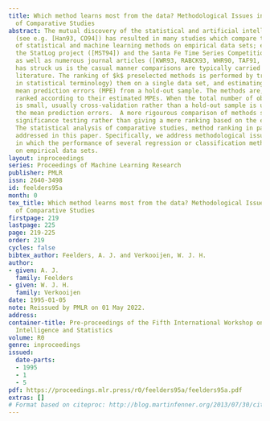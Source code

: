 ```yaml
---
title: Which method learns most from the data? Methodological Issues in the Analysis
  of Comparative Studies
abstract: The mutual discovery of the statistical and artificial intelligence communities
  (see e.g. [Han93, CO94]) has resulted in many studies which compare the performance
  of statistical and machine learning methods on empirical data sets; examples are
  the StatLog project ([MST94]) and the Santa Fe Time Series Competition ([WG94]),
  as well as numerous journal articles ([KWR93, RABCK93, WHR90, TAF91, TK92, FG93]).  What
  has struck us is the casual manner comparisons are typically carried out in the
  literature. The ranking of $k$ preselected methods is performed by training (estimating
  in statistical terminology) them on a single data set, and estimating their respective
  mean prediction errors (MPE) from a hold-out sample. The methods are, subsequently,
  ranked according to their estimated MPEs. When the total number of observations
  is small, usually cross-validation rather than a hold-out sample is used to estimate
  the mean prediction errors.  A more rigourous comparison of methods should include
  significance testing rather than giving a mere ranking based on the estimated MPEs.
  The statistical analysis of comparative studies, method ranking in particular, is
  addressed in this paper. Specifically, we address methodological issues of studies
  in which the performance of several regression or classification methods is compared
  on empirical data sets.
layout: inproceedings
series: Proceedings of Machine Learning Research
publisher: PMLR
issn: 2640-3498
id: feelders95a
month: 0
tex_title: Which method learns most from the data? Methodological Issues in the Analysis
  of Comparative Studies
firstpage: 219
lastpage: 225
page: 219-225
order: 219
cycles: false
bibtex_author: Feelders, A. J. and Verkooijen, W. J. H.
author:
- given: A. J.
  family: Feelders
- given: W. J. H.
  family: Verkooijen
date: 1995-01-05
note: Reissued by PMLR on 01 May 2022.
address:
container-title: Pre-proceedings of the Fifth International Workshop on Artificial
  Intelligence and Statistics
volume: R0
genre: inproceedings
issued:
  date-parts:
  - 1995
  - 1
  - 5
pdf: https://proceedings.mlr.press/r0/feelders95a/feelders95a.pdf
extras: []
# Format based on citeproc: http://blog.martinfenner.org/2013/07/30/citeproc-yaml-for-bibliographies/
---
```

